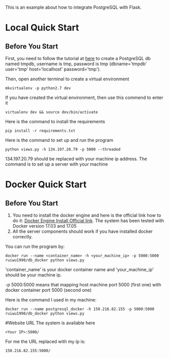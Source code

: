This is an example about how to integrate PostgreSQL with Flask.

# Local Quick Start
## Before You Start
First, you need to follow the tutorial at [here]('https://www.digitalocean.com/community/tutorials/how-to-install-and-use-postgresql-on-ubuntu-18-04') to create a PostgreSQL db named tmpdb, username is tmp, password is tmp (dbname='tmpdb' user='tmp' host='localhost' password='tmp').


Then, open another terminal to create a virtual environment
```
mkvirtualenv -p python2.7 dev
```

If you have created the virtual environment, then use this commend to enter it
```
virtualenv dev && source dev/bin/activate
```

Here is the command to install the requirements
```
pip install -r requirements.txt
```
Here is the command to set up and run the program
```
python views.py -h 134.197.20.79 -p 5000 --threaded
```
134.197.20.79 should be replaced with your machine ip address. The command is to set up a server with your machine


# Docker Quick Start
## Before You Start
1. You need to install the docker engine and here is the official link how to do it:
[Docker Engine Install Official link](https://docs.docker.com/engine/installation/linux/ubuntu/#install-using-the-repository). 
The system has been tested with Docker version 17.03 and 17.05
2. All the server components should work if you have installed docker correctly.



You can run the program by:
```
docker run --name <container_name> -h <your_machine_ip> -p 5000:5000 ruiwu1990/db_docker python views.py
```

'container_name' is your docker container name and 'your_machine_ip' should be your machine ip.

-p 5000:5000 means that mapping host machine port 5000 (first one) with docker container port 5000 (second one)

Here is the command I used in my machine:
```
docker run --name postgresql_docker -h 150.216.82.155 -p 5000:5000 ruiwu1990/db_docker python views.py
```

#Website URL
The system is available here
```
<Your IP>:5000/
```
For me the URL replaced with my ip is:
```
150.216.82.155:5000/
```
